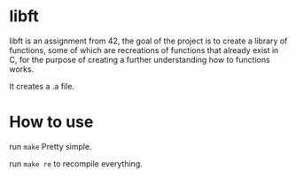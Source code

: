 # libft
libft is an assignment from 42, the goal of the project is to create a library of functions, some of which are recreations of functions that already exist in C, for the purpose of creating a further understanding how to functions works.

It creates a .a file.
# How to use
run 
`make` Pretty simple.

run
`make re` to recompile everything.
